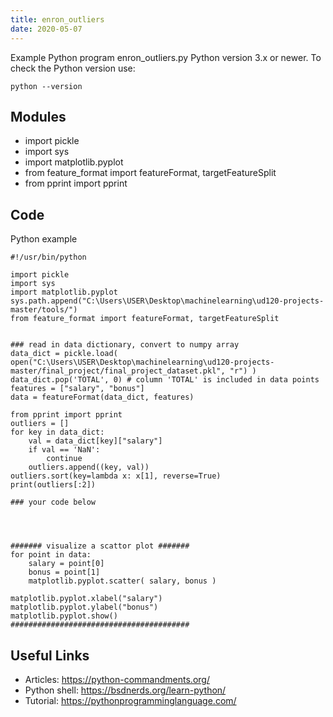 ```yaml
---
title: enron_outliers
date: 2020-05-07
---
```

Example Python program enron_outliers.py
Python version 3.x or newer.
To check the Python version use:

    python --version

## Modules

* import pickle
* import sys
* import matplotlib.pyplot
* from feature_format import featureFormat, targetFeatureSplit
* from pprint import pprint

## Code

Python example

    #!/usr/bin/python
    
    import pickle
    import sys
    import matplotlib.pyplot
    sys.path.append("C:\Users\USER\Desktop\machinelearning\ud120-projects-master/tools/")
    from feature_format import featureFormat, targetFeatureSplit
    
    
    ### read in data dictionary, convert to numpy array
    data_dict = pickle.load( open("C:\Users\USER\Desktop\machinelearning\ud120-projects-master/final_project/final_project_dataset.pkl", "r") )
    data_dict.pop('TOTAL', 0) # column 'TOTAL' is included in data points
    features = ["salary", "bonus"]
    data = featureFormat(data_dict, features)
    
    from pprint import pprint
    outliers = []
    for key in data_dict:
        val = data_dict[key]["salary"]
        if val == 'NaN':
            continue
        outliers.append((key, val))
    outliers.sort(key=lambda x: x[1], reverse=True)
    print(outliers[:2])
    
    ### your code below
    
    
    
    
    ####### visualize a scattor plot #######
    for point in data:
        salary = point[0]
        bonus = point[1]
        matplotlib.pyplot.scatter( salary, bonus )
    
    matplotlib.pyplot.xlabel("salary")
    matplotlib.pyplot.ylabel("bonus")
    matplotlib.pyplot.show()
    ########################################

## Useful Links

- Articles: https://python-commandments.org/
- Python shell: https://bsdnerds.org/learn-python/
- Tutorial: https://pythonprogramminglanguage.com/
